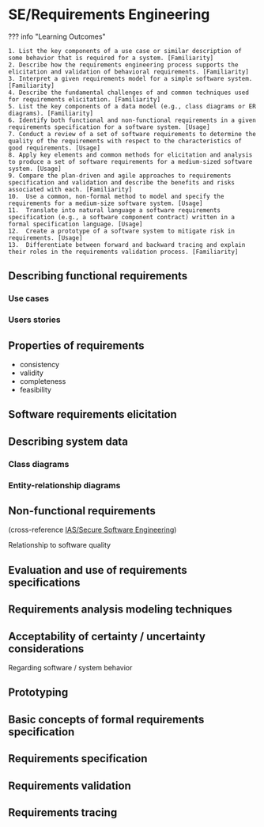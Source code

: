 # SE/Requirements Engineering

??? info "Learning Outcomes"

    1. List the key components of a use case or similar description of some behavior that is required for a system. [Familiarity]
    2. Describe how the requirements engineering process supports the elicitation and validation of behavioral requirements. [Familiarity]
    3. Interpret a given requirements model for a simple software system. [Familiarity]
    4. Describe the fundamental challenges of and common techniques used for requirements elicitation. [Familiarity]
    5. List the key components of a data model (e.g., class diagrams or ER diagrams). [Familiarity]
    6. Identify both functional and non-functional requirements in a given requirements specification for a software system. [Usage]
    7. Conduct a review of a set of software requirements to determine the quality of the requirements with respect to the characteristics of good requirements. [Usage]
    8. Apply key elements and common methods for elicitation and analysis to produce a set of software requirements for a medium-sized software system. [Usage]
    9. Compare the plan-driven and agile approaches to requirements specification and validation and describe the benefits and risks associated with each. [Familiarity]
    10.  Use a common, non-formal method to model and specify the requirements for a medium-size software system. [Usage]
    11.  Translate into natural language a software requirements specification (e.g., a software component contract) written in a formal specification language. [Usage]
    12.  Create a prototype of a software system to mitigate risk in requirements. [Usage]
    13.  Differentiate between forward and backward tracing and explain their roles in the requirements validation process. [Familiarity]

## Describing functional requirements

### Use cases

### Users stories

## Properties of requirements

- consistency
- validity
- completeness
- feasibility

## Software requirements elicitation

## Describing system data

### Class diagrams

### Entity-relationship diagrams

## Non-functional requirements

(cross-reference [IAS/Secure Software Engineering]())

Relationship to software quality

## Evaluation and use of requirements specifications

## Requirements analysis modeling techniques

## Acceptability of certainty / uncertainty considerations

Regarding software / system behavior

## Prototyping

## Basic concepts of formal requirements specification

## Requirements specification

## Requirements validation

## Requirements tracing
